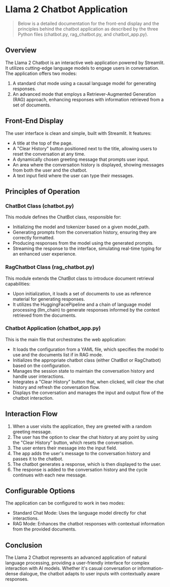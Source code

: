 # Llama 2 Chatbot Application

> Below is a detailed documentation for the front-end display and the principles behind the chatbot application as described by the three Python files (chatbot.py, rag_chatbot.py, and chatbot_app.py).

## Overview
The Llama 2 Chatbot is an interactive web application powered by Streamlit. It utilizes cutting-edge language models to engage users in conversation. The application offers two modes:

1. A standard chat mode using a causal language model for generating responses.
2. An advanced mode that employs a Retriever-Augmented Generation (RAG) approach, enhancing responses with information retrieved from a set of documents.

## Front-End Display
The user interface is clean and simple, built with Streamlit. It features:

- A title at the top of the page.
- A "Clear History" button positioned next to the title, allowing users to reset the conversation at any time.
- A dynamically chosen greeting message that prompts user input.
- An area where the conversation history is displayed, showing messages from both the user and the chatbot.
- A text input field where the user can type their messages.


## Principles of Operation

### ChatBot Class (chatbot.py)
This module defines the ChatBot class, responsible for:

- Initializing the model and tokenizer based on a given model_path.
- Generating prompts from the conversation history, ensuring they are correctly formatted.
- Producing responses from the model using the generated prompts.
- Streaming the response to the interface, simulating real-time typing for an enhanced user experience.

### RagChatbot Class (rag_chatbot.py)
This module extends the ChatBot class to introduce document retrieval capabilities:

- Upon initialization, it loads a set of documents to use as reference material for generating responses.
- It utilizes the HuggingFacePipeline and a chain of language model processing (llm_chain) to generate responses informed by the context retrieved from the documents.

### Chatbot Application (chatbot_app.py)
This is the main file that orchestrates the web application:

- It loads the configuration from a YAML file, which specifies the model to use and the documents list if in RAG mode.
- Initializes the appropriate chatbot class (either ChatBot or RagChatbot) based on the configuration.
- Manages the session state to maintain the conversation history and handle user interactions.
- Integrates a "Clear History" button that, when clicked, will clear the chat history and refresh the conversation flow.
- Displays the conversation and manages the input and output flow of the chatbot interaction.

## Interaction Flow

1. When a user visits the application, they are greeted with a random greeting message.
2. The user has the option to clear the chat history at any point by using the "Clear History" button, which resets the conversation.
3. The user enters their message into the input field.
4. The app adds the user's message to the conversation history and passes it to the chatbot.
5. The chatbot generates a response, which is then displayed to the user.
6. The response is added to the conversation history and the cycle continues with each new message.

## Configurable Options
The application can be configured to work in two modes:

- Standard Chat Mode: Uses the language model directly for chat interactions.
- RAG Mode: Enhances the chatbot responses with contextual information from the provided documents.

## Conclusion
The Llama 2 Chatbot represents an advanced application of natural language processing, providing a user-friendly interface for complex interaction with AI models. Whether it's casual conversation or information-dense dialogue, the chatbot adapts to user inputs with contextually aware responses.